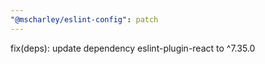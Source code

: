 ```yaml
---
"@mscharley/eslint-config": patch
---
```


fix(deps): update dependency eslint-plugin-react to ^7.35.0
